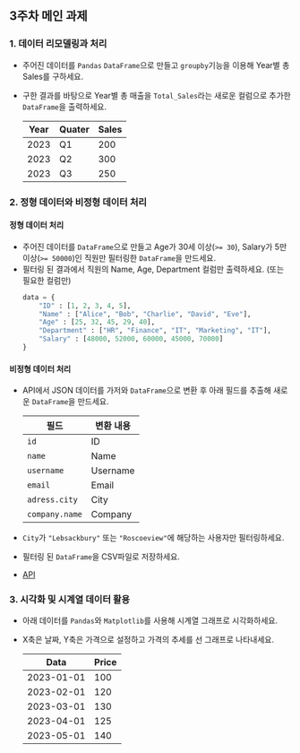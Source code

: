 ## 3주차 메인 과제
### 1. 데이터 리모델링과 처리
- 주어진 데이터를 `Pandas` `DataFrame`으로 만들고 `groupby`기능을 이용해 Year별 총 Sales를 구하세요.
- 구한 결과를 바탕으로 Year별 총 매출을 `Total_Sales`라는 새로운 컬럼으로 추가한 `DataFrame`을 출력하세요.

    |Year|Quater|Sales|
    |--|--|--|
    |2023|Q1|200|
    |2023|Q2|300|
    |2023|Q3|250|

### 2. 정형 데이터와 비정형 데이터 처리
#### 정형 데이터 처리
- 주어진 데이터를 `DataFrame`으로 만들고 Age가 30세 이상(`>= 30`), Salary가 5만 이상(`>= 50000`)인 직원만 필터링한 `DataFrame`을 만드세요.
- 필터링 된 결과에서 직원의 Name, Age, Department 컬럼만 출력하세요. (또는 필요한 컬럼만)
    ```python
    data = {
        "ID" : [1, 2, 3, 4, 5],
        "Name" : ["Alice", "Bob", "Charlie", "David", "Eve"],
        "Age" : [25, 32, 45, 29, 40],
        "Department" : ["HR", "Finance", "IT", "Marketing", "IT"],
        "Salary" : [48000, 52000, 60000, 45000, 70000]
    }
    ```
#### 비정형 데이터 처리
- API에서 JSON 데이터를 가저와 `DataFrame`으로 변환 후 아래 필드를 추출해 새로운 `DataFrame`을 만드세요.

    |필드|변환 내용|
    |--|--|
    |`id`|ID|
    |`name`|Name|
    |`username`|Username|
    |`email`|Email|
    |`adress.city`|City|
    |`company.name`|Company|

- `City`가 `"Lebsackbury"` 또는 `"Roscoeview"`에 해당하는 사용자만 필터링하세요.
- 필터링 된 `DataFrame`을 CSV파일로 저장하세요.
- [API](https://jsonplaceholder.typicode.com/users)

### 3. 시각화 및 시계열 데이터 활용
- 아래 데이터를 `Pandas`와 `Matplotlib`를 사용해 시계열 그래프로 시각화하세요.
- X축은 날짜, Y축은 가격으로 설정하고 가격의 추세를 선 그래프로 나타내세요.

    |Data|Price|
    |--|--|
    |2023-01-01|100|
    |2023-02-01|120|
    |2023-03-01|130|
    |2023-04-01|125|
    |2023-05-01|140|